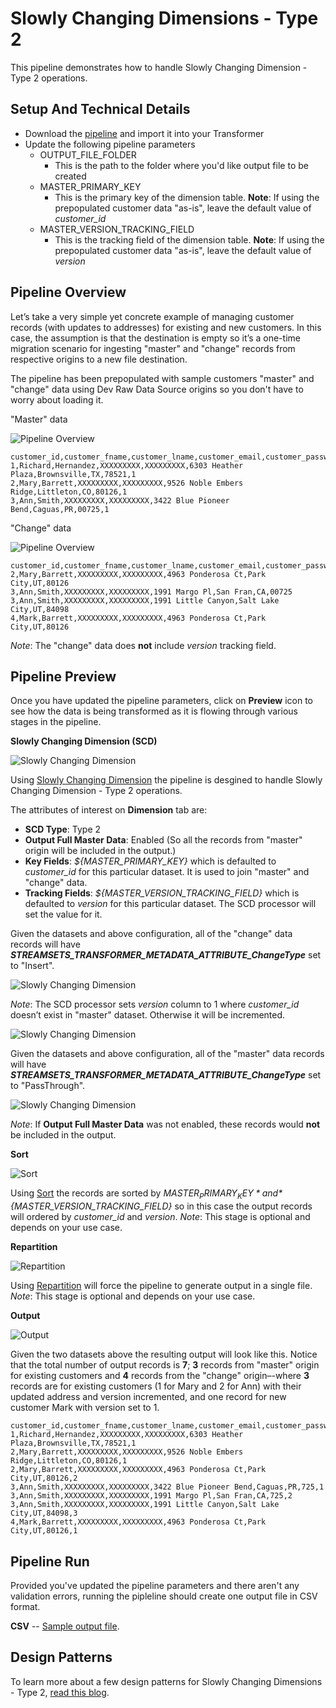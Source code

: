 Slowly Changing Dimensions - Type 2
===================================

This pipeline demonstrates how to handle Slowly Changing Dimension - Type 2 operations.

Setup And Technical Details
---------------------------

* Download the [pipeline](SCDType2588a6d29-c8b9-439e-8bec-8b1f7b9c0e99.json) and import it into your Transformer 
* Update the following pipeline parameters
    * OUTPUT_FILE_FOLDER
        * This is the path to the folder where you'd like output file to be created
    * MASTER_PRIMARY_KEY
        * This is the primary key of the dimension table. **Note**: If using the prepopulated customer data "as-is", leave the default value of *customer_id*
    * MASTER_VERSION_TRACKING_FIELD
        * This is the tracking field of the dimension table. **Note**: If using the prepopulated customer data "as-is", leave the default value of *version*


Pipeline Overview
-----------------

Let’s take a very simple yet concrete example of managing customer records (with updates to addresses) for existing and new customers. In this case, the assumption is that the destination is empty so it’s a one-time migration scenario for ingesting "master" and "change" records from respective origins to a new file destination.

The pipeline has been prepopulated with sample customers "master" and "change" data using Dev Raw Data Source origins so you don't have to worry about loading it.

"Master" data

![Pipeline Overview](images/img1a.png)

```
customer_id,customer_fname,customer_lname,customer_email,customer_password,customer_street,customer_city,customer_state,customer_zipcode,version
1,Richard,Hernandez,XXXXXXXXX,XXXXXXXXX,6303 Heather Plaza,Brownsville,TX,78521,1
2,Mary,Barrett,XXXXXXXXX,XXXXXXXXX,9526 Noble Embers Ridge,Littleton,CO,80126,1
3,Ann,Smith,XXXXXXXXX,XXXXXXXXX,3422 Blue Pioneer Bend,Caguas,PR,00725,1
```

"Change" data

![Pipeline Overview](images/img1b.png)

```
customer_id,customer_fname,customer_lname,customer_email,customer_password,customer_street,customer_city,customer_state,customer_zipcode
2,Mary,Barrett,XXXXXXXXX,XXXXXXXXX,4963 Ponderosa Ct,Park City,UT,80126
3,Ann,Smith,XXXXXXXXX,XXXXXXXXX,1991 Margo Pl,San Fran,CA,00725
3,Ann,Smith,XXXXXXXXX,XXXXXXXXX,1991 Little Canyon,Salt Lake City,UT,84098
4,Mark,Barrett,XXXXXXXXX,XXXXXXXXX,4963 Ponderosa Ct,Park City,UT,80126
```

*Note*: The "change" data does **not** include *version* tracking field.


Pipeline Preview
----------------

Once you have updated the pipeline parameters, click on **Preview** icon to see how the data is being transformed as it is flowing through various stages in the pipeline.

**Slowly Changing Dimension (SCD)**

![Slowly Changing Dimension](images/img2.png)

Using [Slowly Changing Dimension](https://streamsets.com/documentation/transformer/latest/help/transformer/Processors/SCDimension.html#concept_ixk_bbr_j3b) the pipeline is desgined to handle Slowly Changing Dimension - Type 2 operations.

The attributes of interest on **Dimension** tab are:

* **SCD Type**: Type 2
* **Output Full Master Data**: Enabled (So all the records from "master" origin will be included in the output.)
* **Key Fields**: *${MASTER_PRIMARY_KEY}* which is defaulted to *customer_id* for this particular dataset. It is used to join "master" and "change" data.
* **Tracking Fields**: *${MASTER_VERSION_TRACKING_FIELD}* which is defaulted to *version* for this particular dataset. The SCD processor will set the value for it.

Given the datasets and above configuration, all of the "change" data records will have *__STREAMSETS_TRANSFORMER_METADATA_ATTRIBUTE_ChangeType__* set to "Insert". 

![Slowly Changing Dimension](images/img2a.png)

*Note*: The SCD processor sets *version* column to 1 where *customer_id* doesn’t exist in "master" dataset. Otherwise it will be incremented.

![Slowly Changing Dimension](images/img2b.png)

Given the datasets and above configuration, all of the "master" data records will have *__STREAMSETS_TRANSFORMER_METADATA_ATTRIBUTE_ChangeType__* set to "PassThrough".

![Slowly Changing Dimension](images/img2c.png)

 *Note*: If **Output Full Master Data** was not enabled, these records would **not** be included in the output.


**Sort**

![Sort](images/img3.png)

Using [Sort](https://streamsets.com/documentation/transformer/latest/help/transformer/Processors/Sort.html#concept_jw2_pq5_rgb) the records are sorted by *${MASTER_PRIMARY_KEY}* and *${MASTER_VERSION_TRACKING_FIELD}* so in this case the output records will ordered by *customer_id* and *version*. *Note*: This stage is optional and depends on your use case.


**Repartition**

![Repartition](images/img4.png)

Using [Repartition](https://streamsets.com/documentation/transformer/latest/help/transformer/Processors/Repartition.html#concept_cm5_lfg_wgb) will force the pipeline to generate output in a single file. *Note*: This stage is optional and depends on your use case.


**Output**

![Output](images/img5.png)

Given the two datasets above the resulting output will look like this. Notice that the total number of output records is **7**; **3** records from "master" origin for existing customers and **4** records from the "change" origin–-where **3** records are for existing customers (1 for Mary and 2 for Ann) with their updated address and version incremented, and one record for new customer Mark with version set to 1.

```
customer_id,customer_fname,customer_lname,customer_email,customer_password,customer_street,customer_city,customer_state,customer_zipcode,version
1,Richard,Hernandez,XXXXXXXXX,XXXXXXXXX,6303 Heather Plaza,Brownsville,TX,78521,1
2,Mary,Barrett,XXXXXXXXX,XXXXXXXXX,9526 Noble Embers Ridge,Littleton,CO,80126,1
2,Mary,Barrett,XXXXXXXXX,XXXXXXXXX,4963 Ponderosa Ct,Park City,UT,80126,2
3,Ann,Smith,XXXXXXXXX,XXXXXXXXX,3422 Blue Pioneer Bend,Caguas,PR,725,1
3,Ann,Smith,XXXXXXXXX,XXXXXXXXX,1991 Margo Pl,San Fran,CA,725,2
3,Ann,Smith,XXXXXXXXX,XXXXXXXXX,1991 Little Canyon,Salt Lake City,UT,84098,3
4,Mark,Barrett,XXXXXXXXX,XXXXXXXXX,4963 Ponderosa Ct,Park City,UT,80126,1
```


Pipeline Run
------------

Provided you've updated the pipeline parameters and there aren't any validation errors, running the pipleline should create one output file in CSV format.

**CSV** -- [Sample output file](output/part-00000-d21cc8cc-75b9-4e69-aa56-55e5abe93bac-c000.csv).


Design Patterns
---------------

To learn more about a few design patterns for Slowly Changing Dimensions - Type 2, [read this blog](https://streamsets.com/blog/streamsets-transformer-design-patterns-for-slowly-changing-dimensions/).
